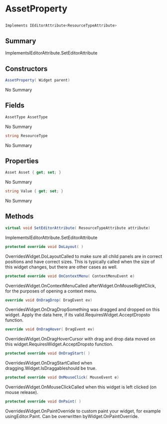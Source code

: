 # AssetProperty

## 
```c#
Implements IEditorAttribute<ResourceTypeAttribute>
```

## Summary

ImplementsIEditorAttribute<T>.SetEditorAttribute
## Constructors

```c#
AssetProperty( Widget parent) 
```
No Summary
## Fields

```c#
AssetType AssetType
```
No Summary
```c#
string ResourceType
```
No Summary
## Properties

```c#
Asset Asset { get; set; } 
```
No Summary
```c#
string Value { get; set; } 
```
No Summary
## Methods

```c#
virtual void SetEditorAttribute( ResourceTypeAttribute attribute) 
```
ImplementsIEditorAttribute<T>.SetEditorAttribute
```c#
protected override void DoLayout( ) 
```
OverridesWidget.DoLayoutCalled to make sure all child panels are in correct positions and have correct sizes.
This is typically called when the size of this widget changes, but there are other cases as well.
```c#
protected override void OnContextMenu( ContextMenuEvent e) 
```
OverridesWidget.OnContextMenuCalled afterWidget.OnMouseRightClick, for the purposes of opening a context menu.
```c#
override void OnDragDrop( DragEvent ev) 
```
OverridesWidget.OnDragDropSomething was dragged and dropped on this widget. Apply the data here, if its valid.RequiresWidget.AcceptDropsto function.
```c#
override void OnDragHover( DragEvent ev) 
```
OverridesWidget.OnDragHoverCursor with drag and drop data moved on this widget.RequiresWidget.AcceptDropsto function.
```c#
protected override void OnDragStart( ) 
```
OverridesWidget.OnDragStartCalled when dragging.Widget.IsDraggableshould be true.
```c#
protected override void OnMouseClick( MouseEvent e) 
```
OverridesWidget.OnMouseClickCalled when this widget is left clicked (on mouse release).
```c#
protected override void OnPaint( ) 
```
OverridesWidget.OnPaintOverride to custom paint your widget, for example usingEditor.Paint. Can be overwritten byWidget.OnPaintOverride.
